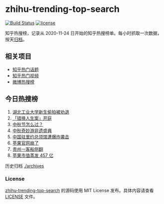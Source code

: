 # zhihu-trending-top-search

[![Build Status](https://github.com/justjavac/zhihu-trending-top-search/workflows/ci/badge.svg?branch=main)](https://github.com/justjavac/zhihu-trending-top-search/actions)
[![license](https://img.shields.io/github/license/justjavac/zhihu-trending-top-search)](https://github.com/justjavac/zhihu-trending-top-search/blob/main/LICENSE)

知乎热搜榜，记录从 2020-11-24 日开始的知乎热搜榜单。每小时抓取一次数据，按天[归档](./archives)。

## 相关项目

- [知乎热门话题](https://github.com/justjavac/zhihu-trending-hot-questions)
- [知乎热门视频](https://github.com/justjavac/zhihu-trending-hot-video)
- [微博热搜榜](https://github.com/justjavac/weibo-trending-hot-search)

## 今日热搜榜

<!-- BEGIN -->
<!-- 最后更新时间 Mon Sep 20 2021 08:25:39 GMT+0800 (China Standard Time) -->

1. [湖北工业大学新生偷拍被劝退](https://www.zhihu.com/search?q=湖北工业大学)
1. [「错换人生案」开庭](https://www.zhihu.com/search?q=错换人生案)
1. [中秋节怎么过？](https://www.zhihu.com/search?q=中秋节怎么过)
1. [中秋奇妙游非遗盛典](https://www.zhihu.com/search?q=中秋奇妙游)
1. [中国驻里约总领馆遭爆炸袭击](https://www.zhihu.com/search?q=里约总领馆)
1. [苹果官网崩了](https://www.zhihu.com/search?q=苹果官网)
1. [贵州一客船侧翻](https://www.zhihu.com/search?q=贵州客船侧翻)
1. [苹果市值蒸发 457 亿](https://www.zhihu.com/search?q=苹果市值)

<!-- END -->

历史归档 [./archives](./archives)

### License

[zhihu-trending-top-search](https://github.com/justjavac/zhihu-trending-top-search)
的源码使用 MIT License 发布。具体内容请查看 [LICENSE](./LICENSE) 文件。
